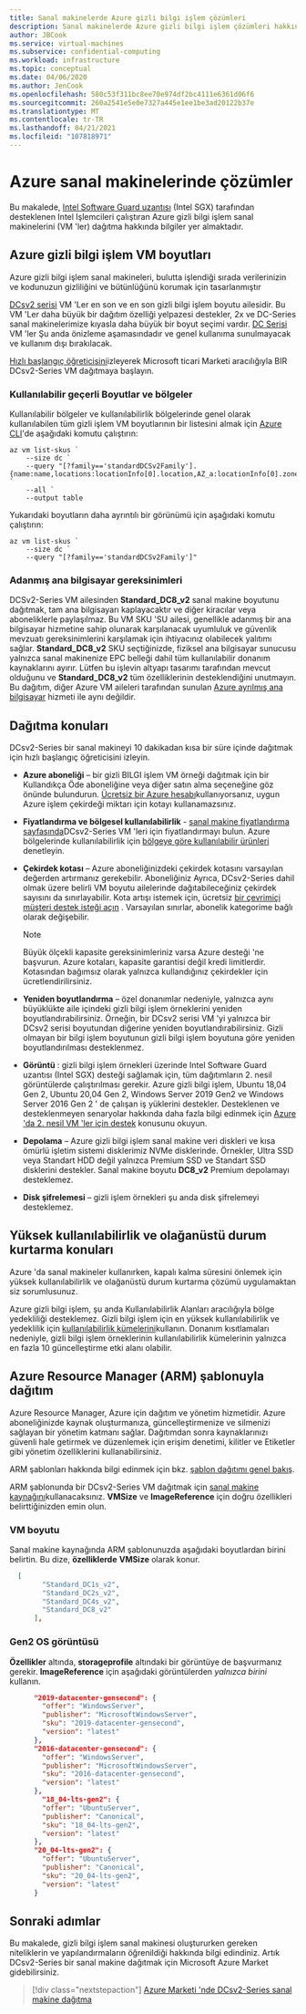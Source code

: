 ```yaml
---
title: Sanal makinelerde Azure gizli bilgi işlem çözümleri
description: Sanal makinelerde Azure gizli bilgi işlem çözümleri hakkında bilgi edinin.
author: JBCook
ms.service: virtual-machines
ms.subservice: confidential-computing
ms.workload: infrastructure
ms.topic: conceptual
ms.date: 04/06/2020
ms.author: JenCook
ms.openlocfilehash: 580c53f311bc8ee70e974df2bc4111e6361d06f6
ms.sourcegitcommit: 260a2541e5e0e7327a445e1ee1be3ad20122b37e
ms.translationtype: MT
ms.contentlocale: tr-TR
ms.lasthandoff: 04/21/2021
ms.locfileid: "107818971"
---
```

# <a name="solutions-on-azure-virtual-machines"></a>Azure sanal makinelerinde çözümler

Bu makalede, [Intel Software Guard uzantısı](https://software.intel.com/sgx) (Intel SGX) tarafından desteklenen Intel Işlemcileri çalıştıran Azure gizli bilgi işlem sanal makinelerini (VM 'ler) dağıtma hakkında bilgiler yer almaktadır. 

## <a name="azure-confidential-computing-vm-sizes"></a>Azure gizli bilgi işlem VM boyutları

Azure gizli bilgi işlem sanal makineleri, bulutta işlendiği sırada verilerinizin ve kodunuzun gizliliğini ve bütünlüğünü korumak için tasarlanmıştır 

[DCsv2 serisi](../virtual-machines/dcv2-series.md) VM 'Ler en son ve en son gizli bilgi işlem boyutu ailesidir. Bu VM 'Ler daha büyük bir dağıtım özelliği yelpazesi destekler, 2x ve DC-Series sanal makinelerimize kıyasla daha büyük bir boyut seçimi vardır. [DC Serisi](../virtual-machines/sizes-previous-gen.md#preview-dc-series) VM 'ler Şu anda önizleme aşamasındadır ve genel kullanıma sunulmayacak ve kullanım dışı bırakılacak.

[Hızlı başlangıç öğreticisini](quick-create-marketplace.md)izleyerek Microsoft ticari Marketi aracılığıyla BIR DCsv2-Series VM dağıtmaya başlayın.

### <a name="current-available-sizes-and-regions"></a>Kullanılabilir geçerli Boyutlar ve bölgeler

Kullanılabilir bölgeler ve kullanılabilirlik bölgelerinde genel olarak kullanılabilen tüm gizli işlem VM boyutlarının bir listesini almak için [Azure CLI](/cli/azure/install-azure-cli-windows)'de aşağıdaki komutu çalıştırın:

```azurecli-interactive
az vm list-skus `
    --size dc `
    --query "[?family=='standardDCSv2Family'].{name:name,locations:locationInfo[0].location,AZ_a:locationInfo[0].zones[0],AZ_b:locationInfo[0].zones[1],AZ_c:locationInfo[0].zones[2]}" `
    --all `
    --output table
```

Yukarıdaki boyutların daha ayrıntılı bir görünümü için aşağıdaki komutu çalıştırın:

```azurecli-interactive
az vm list-skus `
    --size dc `
    --query "[?family=='standardDCSv2Family']"
```
### <a name="dedicated-host-requirements"></a>Adanmış ana bilgisayar gereksinimleri
DCSv2-Series VM ailesinden **Standard_DC8_v2** sanal makine boyutunu dağıtmak, tam ana bilgisayarı kaplayacaktır ve diğer kiracılar veya aboneliklerle paylaşılmaz. Bu VM SKU 'SU ailesi, genellikle adanmış bir ana bilgisayar hizmetine sahip olunarak karşılanacak uyumluluk ve güvenlik mevzuatı gereksinimlerini karşılamak için ihtiyacınız olabilecek yalıtımı sağlar. **Standard_DC8_v2** SKU seçtiğinizde, fiziksel ana bilgisayar sunucusu yalnızca sanal makinenize EPC belleği dahil tüm kullanılabilir donanım kaynaklarını ayırır. Lütfen bu işlevin altyapı tasarımı tarafından mevcut olduğunu ve **Standard_DC8_v2** tüm özelliklerinin desteklendiğini unutmayın. Bu dağıtım, diğer Azure VM aileleri tarafından sunulan [Azure ayrılmış ana bilgisayar](../virtual-machines/dedicated-hosts.md) hizmeti ile aynı değildir.


## <a name="deployment-considerations"></a>Dağıtma konuları

DCsv2-Series bir sanal makineyi 10 dakikadan kısa bir süre içinde dağıtmak için hızlı başlangıç öğreticisini izleyin. 

- **Azure aboneliği** – bir gizli BILGI işlem VM örneği dağıtmak için bir Kullandıkça Öde aboneliğine veya diğer satın alma seçeneğine göz önünde bulundurun. [Ücretsiz bir Azure hesabı](https://azure.microsoft.com/free/)kullanıyorsanız, uygun Azure işlem çekirdeği miktarı için kotayı kullanamazsınız.

- **Fiyatlandırma ve bölgesel kullanılabilirlik** - [sanal makine fiyatlandırma sayfasında](https://azure.microsoft.com/pricing/details/virtual-machines/linux/)DCsv2-Series VM 'leri için fiyatlandırmayı bulun. Azure bölgelerinde kullanılabilirlik için [bölgeye göre kullanılabilir ürünleri](https://azure.microsoft.com/global-infrastructure/services/?products=virtual-machines) denetleyin.


- **Çekirdek kotası** – Azure aboneliğinizdeki çekirdek kotasını varsayılan değerden artırmanız gerekebilir. Aboneliğiniz Ayrıca, DCsv2-Series dahil olmak üzere belirli VM boyutu ailelerinde dağıtabileceğiniz çekirdek sayısını da sınırlayabilir. Kota artışı istemek için, ücretsiz [bir çevrimiçi müşteri destek isteği açın](../azure-portal/supportability/per-vm-quota-requests.md) . Varsayılan sınırlar, abonelik kategorime bağlı olarak değişebilir.

  > [!NOTE]
  > Büyük ölçekli kapasite gereksinimleriniz varsa Azure desteği 'ne başvurun. Azure kotaları, kapasite garantisi değil kredi limitlerdir. Kotasından bağımsız olarak yalnızca kullandığınız çekirdekler için ücretlendirilirsiniz.
  
- **Yeniden boyutlandırma** – özel donanımlar nedeniyle, yalnızca aynı büyüklükte aile içindeki gizli bilgi işlem örneklerini yeniden boyutlandırabilirsiniz. Örneğin, bir DCsv2 serisi VM 'yi yalnızca bir DCsv2 serisi boyutundan diğerine yeniden boyutlandırabilirsiniz. Gizli olmayan bir bilgi işlem boyutunun gizli bilgi işlem boyutuna göre yeniden boyutlandırılması desteklenmez.  

- **Görüntü** : gizli bilgi işlem örnekleri üzerinde Intel Software Guard uzantısı (Intel SGX) desteği sağlamak için, tüm dağıtımların 2. nesil görüntülerde çalıştırılması gerekir. Azure gizli bilgi işlem, Ubuntu 18,04 Gen 2, Ubuntu 20,04 Gen 2, Windows Server 2019 Gen2 ve Windows Server 2016 Gen 2 ' de çalışan iş yüklerini destekler. Desteklenen ve desteklenmeyen senaryolar hakkında daha fazla bilgi edinmek için [Azure 'da 2. nesil VM 'ler için destek](../virtual-machines/generation-2.md) konusunu okuyun. 

- **Depolama** – Azure gizli bilgi işlem sanal makine veri diskleri ve kısa ömürlü işletim sistemi disklerimiz NVMe disklerinde. Örnekler, Ultra SSD veya Standart HDD değil yalnızca Premium SSD ve Standart SSD disklerini destekler. Sanal makine boyutu **DC8_v2** Premium depolamayı desteklemez. 

- **Disk şifrelemesi** – gizli işlem örnekleri şu anda disk şifrelemeyi desteklemez. 

## <a name="high-availability-and-disaster-recovery-considerations"></a>Yüksek kullanılabilirlik ve olağanüstü durum kurtarma konuları

Azure 'da sanal makineler kullanırken, kapalı kalma süresini önlemek için yüksek kullanılabilirlik ve olağanüstü durum kurtarma çözümü uygulamaktan siz sorumlusunuz. 

Azure gizli bilgi işlem, şu anda Kullanılabilirlik Alanları aracılığıyla bölge yedekliliği desteklemez. Gizli bilgi işlem için en yüksek kullanılabilirlik ve yedeklilik için [kullanılabilirlik kümelerini](../virtual-machines/availability-set-overview.md)kullanın. Donanım kısıtlamaları nedeniyle, gizli bilgi işlem örneklerinin kullanılabilirlik kümelerinin yalnızca en fazla 10 güncelleştirme etki alanı olabilir. 

## <a name="deployment-with-azure-resource-manager-arm-template"></a>Azure Resource Manager (ARM) şablonuyla dağıtım

Azure Resource Manager, Azure için dağıtım ve yönetim hizmetidir. Azure aboneliğinizde kaynak oluşturmanıza, güncelleştirmenize ve silmenizi sağlayan bir yönetim katmanı sağlar. Dağıtımdan sonra kaynaklarınızı güvenli hale getirmek ve düzenlemek için erişim denetimi, kilitler ve Etiketler gibi yönetim özelliklerini kullanabilirsiniz.

ARM şablonları hakkında bilgi edinmek için bkz. [şablon dağıtımı genel bakış](../azure-resource-manager/templates/overview.md).

ARM şablonunda bir DCsv2-Series VM dağıtmak için [sanal makine kaynağını](../virtual-machines/windows/template-description.md)kullanacaksınız. **VMSize** ve **ImageReference** için doğru özellikleri belirttiğinizden emin olun.

### <a name="vm-size"></a>VM boyutu

Sanal makine kaynağında ARM şablonunuzda aşağıdaki boyutlardan birini belirtin. Bu dize, **özelliklerde** **VMSize** olarak konur.

```json
  [
        "Standard_DC1s_v2",
        "Standard_DC2s_v2",
        "Standard_DC4s_v2",
        "Standard_DC8_v2"
      ],
```

### <a name="gen2-os-image"></a>Gen2 OS görüntüsü

**Özellikler** altında, **storageprofile** altındaki bir görüntüye de başvurmanız gerekir. **ImageReference** için aşağıdaki görüntülerden *yalnızca birini* kullanın.

```json
      "2019-datacenter-gensecond": {
        "offer": "WindowsServer",
        "publisher": "MicrosoftWindowsServer",
        "sku": "2019-datacenter-gensecond",
        "version": "latest"
      },
      "2016-datacenter-gensecond": {
        "offer": "WindowsServer",
        "publisher": "MicrosoftWindowsServer",
        "sku": "2016-datacenter-gensecond",
        "version": "latest"
      },
        "18_04-lts-gen2": {
        "offer": "UbuntuServer",
        "publisher": "Canonical",
        "sku": "18_04-lts-gen2",
        "version": "latest"
      },
      "20_04-lts-gen2": {
        "offer": "UbuntuServer",
        "publisher": "Canonical",
        "sku": "20_04-lts-gen2",
        "version": "latest"
      }
```

## <a name="next-steps"></a>Sonraki adımlar 

Bu makalede, gizli bilgi işlem sanal makinesi oluştururken gereken niteliklerin ve yapılandırmaların öğrenildiği hakkında bilgi edindiniz. Artık DCsv2-Series bir sanal makine dağıtmak için Microsoft Azure Market gidebilirsiniz.

> [!div class="nextstepaction"]
> [Azure Marketi 'nde DCsv2-Series sanal makine dağıtma](quick-create-marketplace.md)
